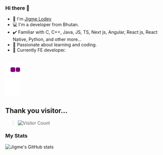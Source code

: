 ### Hi there 👋
- 👋 I'm [Jigme Lodey](https://www.jigmeloday.com/)
- 💻 I'm a developer from Bhutan.
- ✔️ Familiar with C, C++, Java, JS, TS, Next js, Angular, React js, React Native, Python, and other more...
- 🔗 Passionate about learning and coding.
- 🏢 Currently FE developer.

## 
![snake gif](https://github.com/jigmeloday/jigmeloday/blob/output/github-contribution-grid-snake.gif)

## Thank you visitor...
>![Visitor Count](https://profile-counter.glitch.me/{jigmeloday}/count.svg)

### My Stats
![Jigme's GitHub stats](https://github-readme-stats.vercel.app/api?username=jigmeloday&show_icons=true&theme=transparent)

<!--
**namekainPsycho/namekainPsycho** is a ✨ _special_ ✨ repository because its `README.md` (this file) appears on your GitHub profile.

Here are some ideas to get you started:


-->

